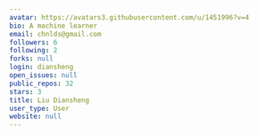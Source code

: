 ```yaml
---
avatar: https://avatars3.githubusercontent.com/u/1451996?v=4
bio: A machine learner
email: chnlds@gmail.com
followers: 6
following: 2
forks: null
login: diansheng
open_issues: null
public_repos: 32
stars: 3
title: Liu Diansheng
user_type: User
website: null
---
```

